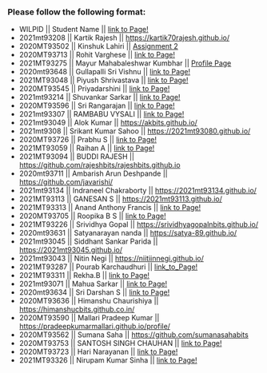 ### Please follow the following format: ###
* WILPID      ||     Student Name             ||        [link to Page!](http://google.com)
* 2021mt93208 ||  Kartik Rajesh               ||  https://kartik70rajesh.github.io/
* 2020MT93502 || Kinshuk Lahiri               || [Assignment 2](https://kinshuk-2020mt93502.github.io/)
* 2020MT93713 || Rohit Varghese               || [link to Page!](https://rohitvarghese96.github.io/)
* 2021MT93275 || Mayur Mahabaleshwar Kumbhar  || [Profile Page](https://themayurkumbhar.github.io/)
* 2020mt93648 ||     Gullapalli Sri Vishnu    ||        [link to Page!](https://srivishnu-g.github.io/)
* 2021MT93048 || Piyush Shrivastava           || [link to Page!](http://piyushshri.github.io)
* 2020MT93545 ||     Priyadarshini            ||        [link to Page!](https://priyadarshinibits.github.io/)
* 2021mt93214 || Shuvankar Sarkar || [link to Page!](https://sonu041.github.io/)
* 2020MT93596 ||     Sri Rangarajan ||        [link to Page!](https://rangabits.github.io/)
* 2021mt93307 ||  RAMBABU VYSALI ||      [link to Page!]([http://google.com](https://vysalirambabu.github.io/))
* 2021mt93049 || Alok Kumar || https://akbits.github.io/
* 2021mt9308  || Srikant Kumar Sahoo || https://2021mt93080.github.io/
* 2020MT93726 || Prabhu S || [link to Page!](https://prabhus489.github.io/)
* 2021MT93059 ||   Raihan A   ||   [link to Page!](https://raihanameen.github.io)
* 2021MT93094 || BUDDI RAJESH || https://github.com/rajeshbits/rajeshbits.github.io
* 2020mt93711 || Ambarish Arun Deshpande ||  https://github.com/javarishi/
* 2021mt93134 || Indraneel Chakraborty ||  https://2021mt93134.github.io/
* 2021MT93113 ||  GANESAN S ||   https://2021mt93113.github.io/
* 2021MT93313 || Anand Anthony Francis || [link to Page!](https://anandanthonybits.github.io/)
* 2020MT93705 ||     Roopika B S      || [link to Page!](https://roopikasrinivas.github.io/)
* 2021MT93226 || Srividhya Gopal  ||     https://srividhyagopalnbits.github.io/
* 2020mt93631 ||  Satyanarayan nanda  || https://satya-89.github.io/
* 2021mt93045 ||  Siddhant Sankar Parida || https://2021mt93045.github.io/
* 2021mt93043 || Nitin Negi || https://niitiinnegi.github.io/
* 2021MT93287 || Pourab Karchaudhuri || [link_to_Page!](https://pourabkarchaudhuri.github.io/)
* 2021MT93311 ||     Rekha.B ||        [link to Page!](https://rekha091216.github.io/)
* 2021mt93071 ||     Mahua Sarkar ||        [link to Page!](https://mahuasarkar.github.io/) 
* 2020mt93634 || Sri Darshan S || [link to Page!](https://sridarshans.github.io/) 
* 2020MT93636 || Himanshu Chaurishiya || https://himanshucbits.github.co.in/
* 2020MT93590 || Mallari Pradeep Kumar || https://pradeepkumarmallari.github.io/profile/
* 2020MT93562 ||    Sumana Saha      ||      https://github.com/sumanasahabits
* 2020MT93753 || SANTOSH SINGH CHAUHAN || [link to Page!](https://santoshbits.github.io)
* 2020MT93723 || Hari Narayanan || [link to Page!](https://pnhari.github.io/)
* 2021MT93326 || Nirupam Kumar Sinha || [link to Page!](https://nirupambitspilani.github.io/)

